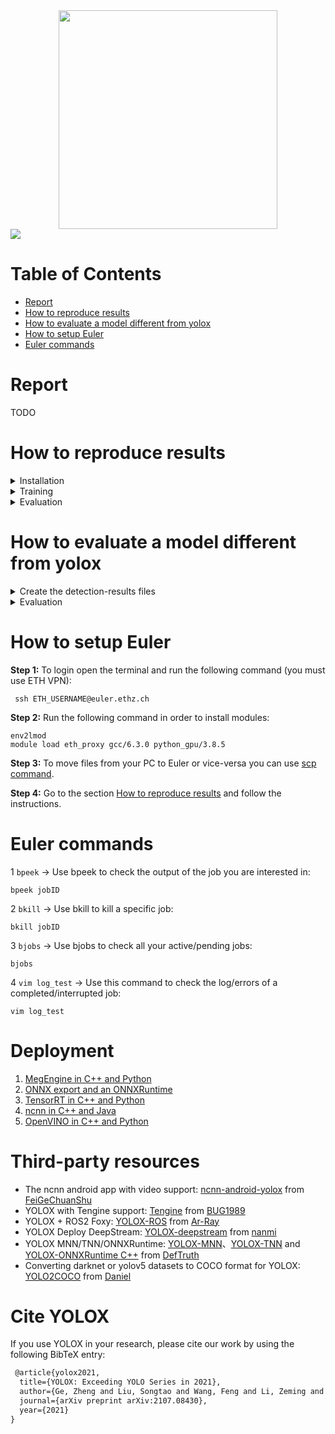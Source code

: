 <div align="center"><img src="assets/logo.png" width="350"></div>
<img src="assets/demo.png" >

# Table of Contents
- [Report](#Report)
- [How to reproduce results](#How-to-reproduce-results)
- [How to evaluate a model different from yolox](#How-to-evaluate-a-model-different-from-yolox)
- [How to setup Euler](#How-to-setup-Euler)
- [Euler commands](#Euler-commands)


# Report

TODO

# How to reproduce results


<details>
<summary>Installation</summary>

**Step 1:** Install YOLOX-Bees.
```console
git clone https://github.com/AlessandroRuzzi/YOLOX-Bees
cd YOLOX-Bees
pip3 install -U pip && pip3 install -r requirements.txt
pip3 install -v -e .  # or  python3 setup.py develop
```

**Step 2:** Install [pycocotools](https://github.com/cocodataset/cocoapi).

```console
pip3 install cython; pip3 install 'git+https://github.com/cocodataset/cocoapi.git#subdirectory=PythonAPI'
```

</details>

<details>
<summary>Training</summary>

**Step 1:** Download a yolox pre-trained checkpoint from the table below and put it in the folder ``YOLOX-Bees/checkpoints``.

#### Standard Models.

|Model |size |mAP<sup>val<br>0.5:0.95 |mAP<sup>test<br>0.5:0.95 | Speed V100<br>(ms) | Params<br>(M) |FLOPs<br>(G)| weights |
| ------        |:---: | :---:    | :---:       |:---:     |:---:  | :---: | :----: |
|[YOLOX-s](./exps/default/yolox_s.py)    |640  |40.5 |40.5      |9.8      |9.0 | 26.8 | [github](https://github.com/Megvii-BaseDetection/YOLOX/releases/download/0.1.1rc0/yolox_s.pth) |
|[YOLOX-m](./exps/default/yolox_m.py)    |640  |46.9 |47.2      |12.3     |25.3 |73.8| [github](https://github.com/Megvii-BaseDetection/YOLOX/releases/download/0.1.1rc0/yolox_m.pth) |
|[YOLOX-l](./exps/default/yolox_l.py)    |640  |49.7 |50.1      |14.5     |54.2| 155.6 | [github](https://github.com/Megvii-BaseDetection/YOLOX/releases/download/0.1.1rc0/yolox_l.pth) |
|[YOLOX-x](./exps/default/yolox_x.py)   |640   |51.1 |**51.5**  | 17.3    |99.1 |281.9 | [github](https://github.com/Megvii-BaseDetection/YOLOX/releases/download/0.1.1rc0/yolox_x.pth) |

**Step 2:** Based on the checkpoint you downloaded you will choose a different experiment file. They are located in ``/YOLOX-Bees/exps/default/`` and you can choose between ``yolox_s``, ``yolox_m``, ``yolox_l`` and ``yolox_x``.

**Step 3:** Download from Azure the zip file ``/beelivingsensor/dslab2021/dslab2020_bee_detection_data_blurred/reproduce_results_dataset.zip``, unzip it and put all the folders inside the folder ``YOLOX_Bees/datasets/``.

**Step 4:** Run the following command to train yolox using a single GPU(it can only be trained with GPUs)
```console
python tools/train.py -f exps/default/YOUR_EXP_FILE.py -d 1 -b 4 --fp16 -o -c checkpoints/YOUR_CHECKPOINT.pth
```
If you are using Euler cluster you can run:

```console
bsub -W 24:00 -o log_test -R "rusage[mem=32000, ngpus_excl_p=1]" -R "select[gpu_model0==GeForceRTX2080Ti]" python tools/train.py -f exps/default/YOUR_EXP_FILE.py -d 1 -b 4 --fp16 -o -c checkpoints/YOUR_CHECKPOINT.pth
```
* -d: number of gpu devices
* -b: total batch size, the recommended number for -b is num-gpu * 8
* --fp16: mixed precision training 

**Step 5:** Once the train ends you will find in the folder ``/YOLOX-Bees/YOLOX_outputs/YOUR_EXP_NAME/`` the best checkpoint (evaluated on the validation set) and the last epoch checkpoint.

</details>


<details>
<summary>Evaluation</summary>

**Step 1:** Download a yolox checkpoint from Azure ``/beelivingsensor/dslab2021/dslab2020_bee_detection_data_blurred/best_ckpt_yolox_l.pth`` or use one checkpoint that you produced and put it in the folder ``YOLOX-Bees/checkpoints/``. 

**Step 2:** Then if you haven't already done it, download from Azure the zip file ``/beelivingsensor/dslab2021/dslab2020_bee_detection_data_blurred/reproduce_results_dataset.zip``, unzip it and put all the folders inside the folder ``YOLOX_Bees/datasets/``.

**Step 3:** Open the file ``YOLOX-Bees/exps/default/yolox_bees_eval.py`` and modify ``self.depth`` and ``self.width`` based on the checkpoint you have downloaded ( yolox_x -> [1.33, 1.25] , yolox_l -> [1.0, 1.0] , yolox_m -> [0.67, 0.75] , yolo_s -> [0.33, 0.50]] )

**Step 4:** Run the following command to obtain predictions for all the datasets
```console
python evaluation.py image -f exps/default/yolox_bees_eval.py -c checkpoints/YOUR_CHECKPOINT.pth --tsize 832 --save_result --conf 0.05 --nms 0.8
```
**Step 5:**
At the end you will find a file called ``mAP_results.txt`` together with an output file for each dataset in the folder ``YOLOX-Bees/map/output/``, while you will find images with bounding boxes predicted by the model in the folder ``YOLOX-Bees/YOLOX_outputs/yolox_bees_eval/``.
</details>


# How to evaluate a model different from yolox
<details>
<summary>Create the detection-results files</summary>

**Step 1:** Use your model to create a separate detection-results text file for each image for each dataset.

**Step 2:** Use **matching names** for the files (e.g. image: "image_1.jpg", detection-results: "image_1.txt").

**Step 3:** In these files, each line should be in the following format:
```console
    <class_name> <confidence> <left> <top> <right> <bottom>
```

**Step 4:** E.g. "image_1.txt":
```console
    tvmonitor 0.471781 0 13 174 244
    cup 0.414941 274 226 301 265
    book 0.460851 429 219 528 247
    chair 0.292345 0 199 88 436
    book 0.269833 433 260 506 336
```
**Step 5:** Put all the files in the folder ``YOLOX-Bees/map/input/DATASET_NAME/detection-results``, where ``DATASET_NAME`` can be for example ``Chueried_Hive01``.

To know all the datasets name you can refer to lines 30 - 41 of the file ``evaluation.py``.

At the end the folder ``YOLOX-Bees/map/input/`` should have the following structure:
```console
input
   |——————Chueried_Hive01
   |        └——————detection-results
   |        
   |——————ClemensRed
   |        └——————detection-results
   | 
   |——————Doettingen_Hive1
   |        └——————detection-results
   | 
   |——————Echolinde
   |        └——————detection-results
   | 
   |——————Erlen_diago
   |        └——————detection-results
   | 
   |——————Erlen_front
   |        └——————detection-results
   | 
   |——————Erlen_Hive11
   |        └——————detection-results
   | 
   |——————Erlen_smart
   |        └——————detection-results
   | 
   |——————Froh14
   |        └——————detection-results
   | 
   |——————Froh23
   |        └——————detection-results
   | 
   |——————Hempbox
   |        └——————detection-results
   | 
   |——————UnitedQueens
   |        └——————detection-results
```
</details>
<details>
<summary>Evaluation</summary>

**Step 1:** download from Azure the zip file ``/beelivingsensor/dslab2021/dslab2020_bee_detection_data_blurred/reproduce_results_dataset.zip``, unzip it and put all the folders inside the folder ``YOLOX_Bees/datasets/``.(we need them to create ground truth labels).

**Step 2:** Run the following command to obtain predictions for all the datasets
```console
python evaluation_no_yolox.py image -f exps/default/yolox_bees_eval.py  --tsize 832
```

**Step 3:**
At the end you will find a file called ``mAP_results.txt`` together with an output file for each dataset in the folder ``YOLOX-Bees/map/output/``.

</details>

# How to setup Euler

**Step 1:** To login open the terminal and run the following command (you must use ETH VPN):

```console
 ssh ETH_USERNAME@euler.ethz.ch
```

**Step 2:** Run the following command in order to install modules:
```console
env2lmod
module load eth_proxy gcc/6.3.0 python_gpu/3.8.5
```

**Step 3:**
To move files from your PC to Euler or vice-versa you can use [scp command](https://scicomp.ethz.ch/wiki/Storage_and_data_transfer).

**Step 4:**
Go to the section [How to reproduce results](#How-to-reproduce-results) and follow the instructions.

# Euler commands

1 ``bpeek`` -> Use bpeek to check the output of the job you are interested in:
```console
bpeek jobID
```

2 ``bkill`` -> Use bkill to kill a specific job:
```console
bkill jobID
```

3 ``bjobs`` -> Use bjobs to check all your active/pending jobs:
```console
bjobs 
```

4 ``vim log_test`` -> Use this command to check the log/errors of a completed/interrupted job:
```console
vim log_test
```

# Deployment


1.  [MegEngine in C++ and Python](./demo/MegEngine)
2.  [ONNX export and an ONNXRuntime](./demo/ONNXRuntime)
3.  [TensorRT in C++ and Python](./demo/TensorRT)
4.  [ncnn in C++ and Java](./demo/ncnn)
5.  [OpenVINO in C++ and Python](./demo/OpenVINO)


# Third-party resources
* The ncnn android app with video support: [ncnn-android-yolox](https://github.com/FeiGeChuanShu/ncnn-android-yolox) from [FeiGeChuanShu](https://github.com/FeiGeChuanShu)
* YOLOX with Tengine support: [Tengine](https://github.com/OAID/Tengine/blob/tengine-lite/examples/tm_yolox.cpp) from [BUG1989](https://github.com/BUG1989)
* YOLOX + ROS2 Foxy: [YOLOX-ROS](https://github.com/Ar-Ray-code/YOLOX-ROS) from [Ar-Ray](https://github.com/Ar-Ray-code)
* YOLOX Deploy DeepStream: [YOLOX-deepstream](https://github.com/nanmi/YOLOX-deepstream) from [nanmi](https://github.com/nanmi)
* YOLOX MNN/TNN/ONNXRuntime: [YOLOX-MNN](https://github.com/DefTruth/lite.ai.toolkit/blob/main/lite/mnn/cv/mnn_yolox.cpp)、[YOLOX-TNN](https://github.com/DefTruth/lite.ai.toolkit/blob/main/lite/tnn/cv/tnn_yolox.cpp) and [YOLOX-ONNXRuntime C++](https://github.com/DefTruth/lite.ai.toolkit/blob/main/lite/ort/cv/yolox.cpp) from [DefTruth](https://github.com/DefTruth)
* Converting darknet or yolov5 datasets to COCO format for YOLOX: [YOLO2COCO](https://github.com/RapidAI/YOLO2COCO) from [Daniel](https://github.com/znsoftm)

# Cite YOLOX
If you use YOLOX in your research, please cite our work by using the following BibTeX entry:

```latex
 @article{yolox2021,
  title={YOLOX: Exceeding YOLO Series in 2021},
  author={Ge, Zheng and Liu, Songtao and Wang, Feng and Li, Zeming and Sun, Jian},
  journal={arXiv preprint arXiv:2107.08430},
  year={2021}
}
```
